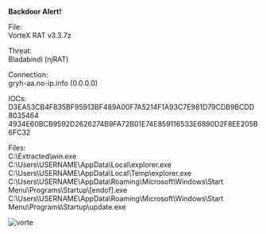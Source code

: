 <b>Backdoor Alert!</b>
  
File:  
VorteX RAT v3.3.7z  
  
Threat:  
Bladabindi (njRAT)  
  
Connection:  
gryh-aa.no-ip.info (0.0.0.0)  
  
IOCs:  
D3EA53CB4F835BF95913BF489A00F7A5214F1A93C7E981D79CDB9BCDD8035464  
4934E60BCB9592D2626274B9FA72B01E74E859116533E6890D2F8EE205B6FC32

Files:  
C:\Extracted\win.exe  
C:\Users\USERNAME\AppData\Local\explorer.exe  
C:\Users\USERNAME\AppData\Local\Temp\explorer.exe  
C:\Users\USERNAME\AppData\Roaming\Microsoft\Windows\Start Menu\Programs\Startup\\[endof].exe   
C:\Users\USERNAME\AppData\Roaming\Microsoft\Windows\Start Menu\Programs\Startup\update.exe  

![vorte](https://github.com/yuankong666/Ultimate-RAT-Collection/assets/128066597/3679150a-47ab-4fc0-9009-86eef66aff47)
